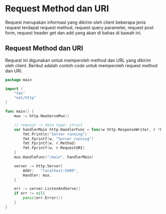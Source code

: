 # Request Method dan URI

Request merupakan informasi yang dikirim oleh client beberapa jenis request terdapat request method, request query parameter, request post form, request header get dan add yang akan di bahas di bawah ini.

## Request Method dan URI

Request ini digunakan untuk memperoleh method dan URL yang dikirim oleh client. Berikut adalah contoh _code_ untuk memperoleh request method dan URI.

```go
package main

import (
	"fmt"
	"net/http"
)

func main() {
	mux := http.NewServeMux()

	// request -> data type: struct
	var handlerMain http.HandlerFunc = func(w http.ResponseWriter, r *http.Request) {
		fmt.Println("Server running")
		fmt.Fprintf(w, "Server running")
		fmt.Fprintf(w, r.Method)
		fmt.Fprintf(w, r.RequestURI)
	}
	mux.HandleFunc("/main", handlerMain)

	server := http.Server{
		Addr:   "localhost:5000",
		Handler: mux,
	}

	err := server.ListenAndServe()
	if err != nil{
		panic(err.Error())
	}
}
```
